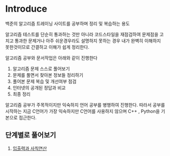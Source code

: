 # Introduce

백준의 알고리즘 트레이닝 사이트를 공부하며 정리 및 복습하는 용도

알고리즘 테스트를 단순히 통과하는 것만 아니라 코드스타일을 재점검하여 문제점을 고치고
통과한 문제거나 아주 쉬운경우라도 설명하지 못하는 경우 내가 완벽히 이해하지 못한것이므로 간결하고 이해가
쉽게 정리한다.

알고리즘 공부와 문서작업은 아래와 같이 진행한다

1. 알고리즘 문제 스스로 풀어보기
2. 문제를 풀면서 찾아본 정보들 정리하기
3. 풀어본 문제 복습 및 개선여부 점검
4. 인터넷의 공개된 정답과 비교
5. 최종 정리

알고리즘 공부가 주목적이지만 익숙하지 언어 공부를 병행하여 진행한다.
따라서 공부를 시작하는 지금 C언어가 가장 익숙하지만 C언어를 사용하지 않으며 C++ , Python을 기본으로 접근한다.

## 단계별로 풀어보기

1. [입출력과
사칙연산](https://github.com/bradkim06/studyBackjoonAlgorithm/tree/main/1-입출력과_사칙연산)
